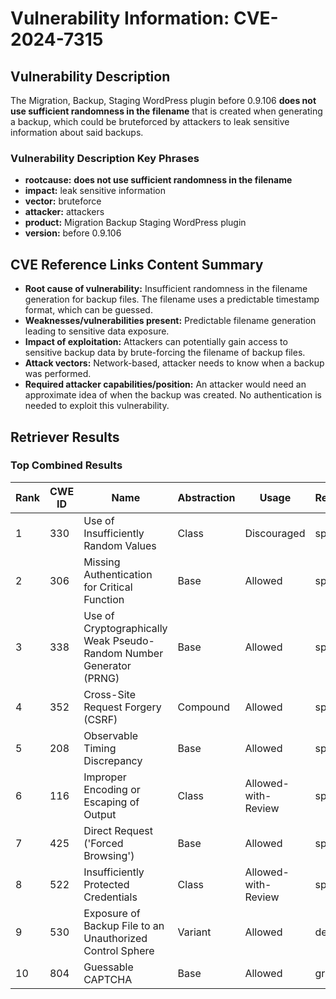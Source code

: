 # Vulnerability Information: CVE-2024-7315

## Vulnerability Description
The Migration, Backup, Staging WordPress plugin before 0.9.106 **does not use sufficient randomness in the filename** that is created when generating a backup, which could be bruteforced by attackers to leak sensitive information about said backups.

### Vulnerability Description Key Phrases
- **rootcause:** **does not use sufficient randomness in the filename**
- **impact:** leak sensitive information
- **vector:** bruteforce
- **attacker:** attackers
- **product:** Migration Backup Staging WordPress plugin
- **version:** before 0.9.106

## CVE Reference Links Content Summary
- **Root cause of vulnerability:** Insufficient randomness in the filename generation for backup files. The filename uses a predictable timestamp format, which can be guessed.
- **Weaknesses/vulnerabilities present:** Predictable filename generation leading to sensitive data exposure.
- **Impact of exploitation:** Attackers can potentially gain access to sensitive backup data by brute-forcing the filename of backup files.
- **Attack vectors:** Network-based, attacker needs to know when a backup was performed.
- **Required attacker capabilities/position:** An attacker would need an approximate idea of when the backup was created. No authentication is needed to exploit this vulnerability.

## Retriever Results

### Top Combined Results

| Rank | CWE ID | Name | Abstraction | Usage  | Retrievers | Individual Scores |
|------|--------|------|-------------|-------|------------|-------------------|
| 1 | 330 | Use of Insufficiently Random Values | Class | Discouraged | sparse | 0.259 |
| 2 | 306 | Missing Authentication for Critical Function | Base | Allowed | sparse | 0.254 |
| 3 | 338 | Use of Cryptographically Weak Pseudo-Random Number Generator (PRNG) | Base | Allowed | sparse | 0.250 |
| 4 | 352 | Cross-Site Request Forgery (CSRF) | Compound | Allowed | sparse | 0.236 |
| 5 | 208 | Observable Timing Discrepancy | Base | Allowed | sparse | 0.235 |
| 6 | 116 | Improper Encoding or Escaping of Output | Class | Allowed-with-Review | sparse | 0.235 |
| 7 | 425 | Direct Request ('Forced Browsing') | Base | Allowed | sparse | 0.234 |
| 8 | 522 | Insufficiently Protected Credentials | Class | Allowed-with-Review | sparse | 0.230 |
| 9 | 530 | Exposure of Backup File to an Unauthorized Control Sphere | Variant | Allowed | dense | 0.497 |
| 10 | 804 | Guessable CAPTCHA | Base | Allowed | graph | 0.002 |

